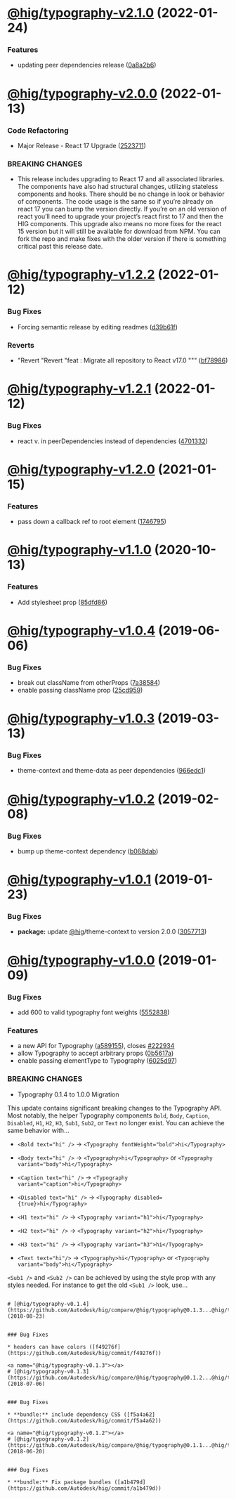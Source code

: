 # [@hig/typography-v2.1.0](https://github.com/Autodesk/hig/compare/@hig/typography@2.0.0...@hig/typography@2.1.0) (2022-01-24)


### Features

* updating peer dependencies release ([0a8a2b6](https://github.com/Autodesk/hig/commit/0a8a2b6))

# [@hig/typography-v2.0.0](https://github.com/Autodesk/hig/compare/@hig/typography@1.2.2...@hig/typography@2.0.0) (2022-01-13)


### Code Refactoring

* Major Release - React 17 Upgrade ([2523711](https://github.com/Autodesk/hig/commit/2523711))


### BREAKING CHANGES

* This release includes upgrading to React 17 and all associated libraries. The components have also had structural changes, utilizing stateless components and hooks. There should be no change in look or behavior of components. The code usage is the same so if you’re already on react 17 you can bump the version directly. If you’re on an old version of react you’ll need to upgrade your project’s react first to 17 and then the HIG components. This upgrade also means no more fixes for the react 15 version but it will still be available for download from NPM. You can fork the repo and make fixes with the older version if there is something critical past this release date.

# [@hig/typography-v1.2.2](https://github.com/Autodesk/hig/compare/@hig/typography@1.2.1...@hig/typography@1.2.2) (2022-01-12)


### Bug Fixes

* Forcing semantic release by editing readmes ([d39b61f](https://github.com/Autodesk/hig/commit/d39b61f))


### Reverts

* "Revert "Revert "feat : Migrate all repository to React v17.0 """ ([bf78986](https://github.com/Autodesk/hig/commit/bf78986))

# [@hig/typography-v1.2.1](https://github.com/Autodesk/hig/compare/@hig/typography@1.2.0...@hig/typography@1.2.1) (2022-01-12)


### Bug Fixes

*  react v. in peerDependencies instead of dependencies ([4701332](https://github.com/Autodesk/hig/commit/4701332))

# [@hig/typography-v1.2.0](https://github.com/Autodesk/hig/compare/@hig/typography@1.1.0...@hig/typography@1.2.0) (2021-01-15)


### Features

* pass down a callback ref to root element ([1746795](https://github.com/Autodesk/hig/commit/1746795))

# [@hig/typography-v1.1.0](https://github.com/Autodesk/hig/compare/@hig/typography@1.0.4...@hig/typography@1.1.0) (2020-10-13)


### Features

* Add stylesheet prop ([85dfd86](https://github.com/Autodesk/hig/commit/85dfd86))

# [@hig/typography-v1.0.4](https://github.com/Autodesk/hig/compare/@hig/typography@1.0.3...@hig/typography@1.0.4) (2019-06-06)


### Bug Fixes

* break out className from otherProps ([7a38584](https://github.com/Autodesk/hig/commit/7a38584))
* enable passing className prop ([25cd959](https://github.com/Autodesk/hig/commit/25cd959))

# [@hig/typography-v1.0.3](https://github.com/Autodesk/hig/compare/@hig/typography@1.0.2...@hig/typography@1.0.3) (2019-03-13)


### Bug Fixes

* theme-context and theme-data as peer dependencies ([966edc1](https://github.com/Autodesk/hig/commit/966edc1))

# [@hig/typography-v1.0.2](https://github.com/Autodesk/hig/compare/@hig/typography@1.0.1...@hig/typography@1.0.2) (2019-02-08)


### Bug Fixes

* bump up theme-context dependency ([b068dab](https://github.com/Autodesk/hig/commit/b068dab))

# [@hig/typography-v1.0.1](https://github.com/Autodesk/hig/compare/@hig/typography@1.0.0...@hig/typography@1.0.1) (2019-01-23)


### Bug Fixes

* **package:** update [@hig](https://github.com/hig)/theme-context to version 2.0.0 ([3057713](https://github.com/Autodesk/hig/commit/3057713))

# [@hig/typography-v1.0.0](https://github.com/Autodesk/hig/compare/@hig/typography@0.1.4...@hig/typography@1.0.0) (2019-01-09)


### Bug Fixes

* add 600 to valid typography font weights ([5552838](https://github.com/Autodesk/hig/commit/5552838))


### Features

* a new API for Typography ([a589155](https://github.com/Autodesk/hig/commit/a589155)), closes [#222934](https://github.com/Autodesk/hig/issues/222934)
* allow Typography to accept arbitrary props ([0b5617a](https://github.com/Autodesk/hig/commit/0b5617a))
* enable passing elementType to Typography ([6025d97](https://github.com/Autodesk/hig/commit/6025d97))


### BREAKING CHANGES

* Typography 0.1.4 to 1.0.0 Migration

This update contains significant breaking changes to the Typography API.
Most notably, the helper Typography components `Bold`, `Body`,
`Caption`, `Disabled`, `H1`, `H2`, `H3`, `Sub1`, `Sub2`, or `Text` no
longer exist. You can achieve the same behavior with...

* `<Bold text="hi" />`
  ->
  `<Typography fontWeight="bold">hi</Typography>`

* `<Body text="hi" />`
   ->
  `<Typography>hi</Typography>` or
  `<Typography variant="body">hi</Typography>`

* `<Caption text="hi" />`
  ->
  `<Typography variant="caption">hi</Typography>`

* `<Disabled text="hi" />`
  ->
  `<Typography disabled={true}>hi</Typography>`

* `<H1 text="hi" />`
  ->
  `<Typography variant="h1">hi</Typography>`

* `<H2 text="hi" />`
  ->
  `<Typography variant="h2">hi</Typography>`

* `<H3 text="hi" />`
  ->
  `<Typography variant="h3">hi</Typography>`

* `<Text text="hi"/>`
  ->
  `<Typography>hi</Typography>` or
  `<Typography variant="body">hi</Typography>`

`<Sub1 />` and `<Sub2 />` can be achieved by using the style prop with
any styles needed. For instance to get the old `<Sub1 />` look, use...
```

# [@hig/typography-v0.1.4](https://github.com/Autodesk/hig/compare/@hig/typography@0.1.3...@hig/typography@0.1.4) (2018-08-23)


### Bug Fixes

* headers can have colors ([f49276f](https://github.com/Autodesk/hig/commit/f49276f))

<a name="@hig/typography-v0.1.3"></a>
# [@hig/typography-v0.1.3](https://github.com/Autodesk/hig/compare/@hig/typography@0.1.2...@hig/typography@0.1.3) (2018-07-06)


### Bug Fixes

* **bundle:** include dependency CSS ([f5a4a62](https://github.com/Autodesk/hig/commit/f5a4a62))

<a name="@hig/typography-v0.1.2"></a>
# [@hig/typography-v0.1.2](https://github.com/Autodesk/hig/compare/@hig/typography@0.1.1...@hig/typography@0.1.2) (2018-06-20)


### Bug Fixes

* **bundle:** Fix package bundles ([a1b479d](https://github.com/Autodesk/hig/commit/a1b479d))
